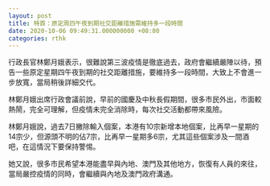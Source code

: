 ```yaml
---
layout: post
title: 特首：原定周四午夜到期社交距離措施需維持多一段時間
date: 2020-10-06 09:49:31.000000000 +08:00
categories: rthk
---
```


行政長官林鄭月娥表示，很難說第三波疫情是徹底過去，政府會繼續嚴陣以待，預告一些原定星期四午夜到期的社交距離措施，要維持多一段時間，大致上不會進一步放寬，當局稍後詳細交代。

林鄭月娥出席行政會議前說，早前的國慶及中秋長假期間，很多市民外出，市面較熱鬧，完全可理解，但疫情未完全消除時，每次社交活動都帶來風險。

林鄭月娥說，過去7日撇除輸入個案，本港有10宗新增本地個案，比再早一星期的14宗少，但源頭不明的佔7宗，比再早一星期多6宗，尤其這些個案涉及一間酒吧，在這情況下要保持警惕。

她又說，很多市民希望本港能盡早與內地、澳門及其他地方，恢復有人員的來往，當局嚴控疫情的同時，會繼續與內地及澳門政府溝通。
